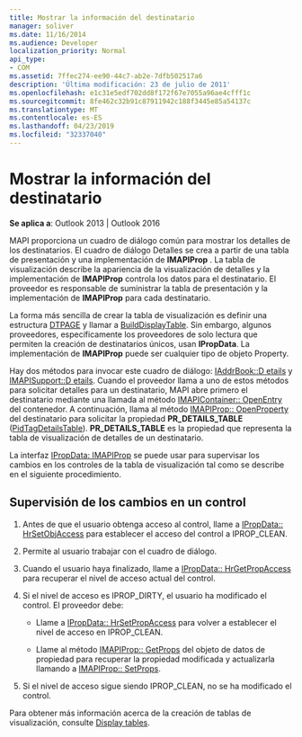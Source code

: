 ```yaml
---
title: Mostrar la información del destinatario
manager: soliver
ms.date: 11/16/2014
ms.audience: Developer
localization_priority: Normal
api_type:
- COM
ms.assetid: 7ffec274-ee90-44c7-ab2e-7dfb502517a6
description: 'Última modificación: 23 de julio de 2011'
ms.openlocfilehash: e1c31e5edf702dd8f172f67e7055a96ae4cfff1c
ms.sourcegitcommit: 8fe462c32b91c87911942c188f3445e85a54137c
ms.translationtype: MT
ms.contentlocale: es-ES
ms.lasthandoff: 04/23/2019
ms.locfileid: "32337040"
---
```

# <a name="displaying-recipient-information"></a>Mostrar la información del destinatario

**Se aplica a**: Outlook 2013 | Outlook 2016 
  
MAPI proporciona un cuadro de diálogo común para mostrar los detalles de los destinatarios. El cuadro de diálogo Detalles se crea a partir de una tabla de presentación y una implementación de **IMAPIProp** . La tabla de visualización describe la apariencia de la visualización de detalles y la implementación de **IMAPIProp** controla los datos para el destinatario. El proveedor es responsable de suministrar la tabla de presentación y la implementación de **IMAPIProp** para cada destinatario. 
  
La forma más sencilla de crear la tabla de visualización es definir una estructura [DTPAGE](dtpage.md) y llamar a [BuildDisplayTable](builddisplaytable.md). Sin embargo, algunos proveedores, específicamente los proveedores de solo lectura que permiten la creación de destinatarios únicos, usan **IPropData**. La implementación de **IMAPIProp** puede ser cualquier tipo de objeto Property. 
  
Hay dos métodos para invocar este cuadro de diálogo: [IAddrBook::D etails](iaddrbook-details.md) y [IMAPISupport::D etails](imapisupport-details.md). Cuando el proveedor llama a uno de estos métodos para solicitar detalles para un destinatario, MAPI abre primero el destinatario mediante una llamada al método [IMAPIContainer:: OpenEntry](imapicontainer-openentry.md) del contenedor. A continuación, llama al método [IMAPIProp:: OpenProperty](imapiprop-openproperty.md) del destinatario para solicitar la propiedad **PR_DETAILS_TABLE** ([PidTagDetailsTable](pidtagdetailstable-canonical-property.md)). **PR_DETAILS_TABLE** es la propiedad que representa la tabla de visualización de detalles de un destinatario. 
  
La interfaz [IPropData: IMAPIProp](ipropdataimapiprop.md) se puede usar para supervisar los cambios en los controles de la tabla de visualización tal como se describe en el siguiente procedimiento. 
  
## <a name="monitor-changes-to-a-control"></a>Supervisión de los cambios en un control
  
1. Antes de que el usuario obtenga acceso al control, llame a [IPropData:: HrSetObjAccess](ipropdata-hrsetobjaccess.md) para establecer el acceso del control a IPROP_CLEAN. 
    
2. Permite al usuario trabajar con el cuadro de diálogo. 
    
3. Cuando el usuario haya finalizado, llame a [IPropData:: HrGetPropAccess](ipropdata-hrgetpropaccess.md) para recuperar el nivel de acceso actual del control. 
    
4. Si el nivel de acceso es IPROP_DIRTY, el usuario ha modificado el control. El proveedor debe:
    
   - Llame a [IPropData:: HrSetPropAccess](ipropdata-hrsetpropaccess.md) para volver a establecer el nivel de acceso en IPROP_CLEAN. 
    
   - Llame al método [IMAPIProp:: GetProps](imapiprop-getprops.md) del objeto de datos de propiedad para recuperar la propiedad modificada y actualizarla llamando a [IMAPIProp:: SetProps](imapiprop-setprops.md).
    
5. Si el nivel de acceso sigue siendo IPROP_CLEAN, no se ha modificado el control. 
    
Para obtener más información acerca de la creación de tablas de visualización, consulte [Display tables](display-tables.md).
  

